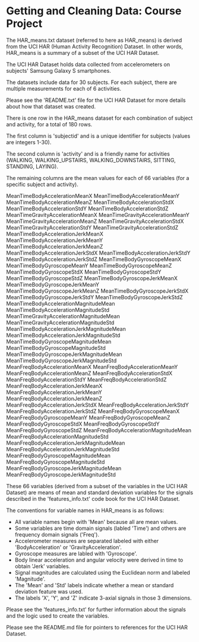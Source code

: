 # Getting and Cleaning Data: Course Project

The HAR_means.txt dataset (referred to here as HAR_means) is derived from the UCI HAR (Human Activity Recognition) Dataset.  In other words, HAR_means is a summary of a subset of the UCI HAR Dataset.

The UCI HAR Dataset holds data collected from accelerometers on subjects' Samsung Galaxy S smartphones.

The datasets include data for 30 subjects.  For each subject, there are multiple measurements for each of 6 activities.

Please see the 'README.txt' file for the UCI HAR Dataset for more details about how that dataset was created.

There is one row in the HAR_means dataset for each combination of subject and activity, for a total of 180 rows.

The first column is 'subjectid' and is a unique identifier for subjects (values are integers 1-30).

The second column is 'activity' and is a friendly name for activities (WALKING, WALKING_UPSTAIRS, WALKING_DOWNSTAIRS, SITTING, STANDING, LAYING).

The remaining columns are the mean values for each of 66 variables (for a specific subject and activity).

MeanTimeBodyAccelerationMeanX
MeanTimeBodyAccelerationMeanY
MeanTimeBodyAccelerationMeanZ
MeanTimeBodyAccelerationStdX
MeanTimeBodyAccelerationStdY
MeanTimeBodyAccelerationStdZ
MeanTimeGravityAccelerationMeanX
MeanTimeGravityAccelerationMeanY
MeanTimeGravityAccelerationMeanZ
MeanTimeGravityAccelerationStdX
MeanTimeGravityAccelerationStdY
MeanTimeGravityAccelerationStdZ
MeanTimeBodyAccelerationJerkMeanX
MeanTimeBodyAccelerationJerkMeanY
MeanTimeBodyAccelerationJerkMeanZ
MeanTimeBodyAccelerationJerkStdX
MeanTimeBodyAccelerationJerkStdY
MeanTimeBodyAccelerationJerkStdZ
MeanTimeBodyGyroscopeMeanX
MeanTimeBodyGyroscopeMeanY
MeanTimeBodyGyroscopeMeanZ
MeanTimeBodyGyroscopeStdX
MeanTimeBodyGyroscopeStdY
MeanTimeBodyGyroscopeStdZ
MeanTimeBodyGyroscopeJerkMeanX
MeanTimeBodyGyroscopeJerkMeanY
MeanTimeBodyGyroscopeJerkMeanZ
MeanTimeBodyGyroscopeJerkStdX
MeanTimeBodyGyroscopeJerkStdY
MeanTimeBodyGyroscopeJerkStdZ
MeanTimeBodyAccelerationMagnitudeMean
MeanTimeBodyAccelerationMagnitudeStd
MeanTimeGravityAccelerationMagnitudeMean
MeanTimeGravityAccelerationMagnitudeStd
MeanTimeBodyAccelerationJerkMagnitudeMean
MeanTimeBodyAccelerationJerkMagnitudeStd
MeanTimeBodyGyroscopeMagnitudeMean
MeanTimeBodyGyroscopeMagnitudeStd
MeanTimeBodyGyroscopeJerkMagnitudeMean
MeanTimeBodyGyroscopeJerkMagnitudeStd
MeanFreqBodyAccelerationMeanX
MeanFreqBodyAccelerationMeanY
MeanFreqBodyAccelerationMeanZ
MeanFreqBodyAccelerationStdX
MeanFreqBodyAccelerationStdY
MeanFreqBodyAccelerationStdZ
MeanFreqBodyAccelerationJerkMeanX
MeanFreqBodyAccelerationJerkMeanY
MeanFreqBodyAccelerationJerkMeanZ
MeanFreqBodyAccelerationJerkStdX
MeanFreqBodyAccelerationJerkStdY
MeanFreqBodyAccelerationJerkStdZ
MeanFreqBodyGyroscopeMeanX
MeanFreqBodyGyroscopeMeanY
MeanFreqBodyGyroscopeMeanZ
MeanFreqBodyGyroscopeStdX
MeanFreqBodyGyroscopeStdY
MeanFreqBodyGyroscopeStdZ
MeanFreqBodyAccelerationMagnitudeMean
MeanFreqBodyAccelerationMagnitudeStd
MeanFreqBodyAccelerationJerkMagnitudeMean
MeanFreqBodyAccelerationJerkMagnitudeStd
MeanFreqBodyGyroscopeMagnitudeMean
MeanFreqBodyGyroscopeMagnitudeStd
MeanFreqBodyGyroscopeJerkMagnitudeMean
MeanFreqBodyGyroscopeJerkMagnitudeStd

These 66 variables (derived from a subset of the variables in the UCI HAR Dataset) are means of mean and standard deviation variables for the signals described in the 'features_info.txt' code book for the UCI HAR Dataset.

The conventions for variable names in HAR_means is as follows:
* All variable names begin with 'Mean' because all are mean values.
* Some variables are time domain signals (labled 'Time') and others are frequency domain signals ('Freq').
* Accelerometer measures are separated labeled with either 'BodyAcceleration' or 'GravityAcceleration'.
* Gyroscope measures are labled with 'Gyroscope'.
* Body linear acceleration and angular velocity were derived in time to obtain 'Jerk' variables.
* Signal magnitudes are calculated using the Euclidean norm and labeled 'Magnitude'.
* The 'Mean' and 'Std' labels indicate whether a mean or standard deviation feature was used.
* The labels 'X', 'Y', and 'Z' indicate 3-axial signals in those 3 dimensions.

Please see the 'features_info.txt' for further information about the signals and the logic used to create the variables.

Please see the README.md file for pointers to references for the UCI HAR Dataset.